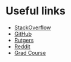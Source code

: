 Useful links
============

- [StackOverflow](www.stackoverflow.com)
- [GitHub](www.github.com)
- [Rutgers](www.rutgers.edu)
- [Reddit](www.reddit.com)
- [Grad Course](http://www.jvcasillas.com/ru_teaching/ru_spanish_589/589_01_s2018/)
